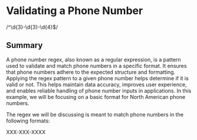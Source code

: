 # Validating a Phone Number

/^\d{3}-\d{3}-\d{4}$/

## Summary

A phone number regex, also known as a regular expression, is a pattern used to validate and match phone numbers in a specific format. It ensures that phone numbers adhere to the expected structure and formatting. Applying the regex pattern to a given phone number helps determine if it is valid or not. This helps maintain data accuracy, improves user experience, and enables reliable handling of phone number inputs in applications. In this example, we will be focusing on a basic format for North American phone numbers.

The regex we will be discussing is meant to match phone numbers in the following formats:

XXX-XXX-XXXX
